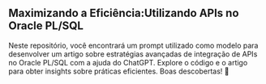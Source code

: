 
<h2>Maximizando a Eficiência:Utilizando APIs no Oracle PL/SQL</h2>
<p>Neste repositório, você encontrará um prompt utilizado como modelo para desenvolver um artigo sobre estratégias avançadas de integração de APIs no Oracle PL/SQL com a ajuda do ChatGPT. Explore o código e o artigo para obter insights sobre práticas eficientes. Boas descobertas! 🚀<p>
